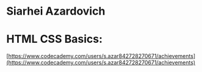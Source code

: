 # Siarhei Azardovich
# HTML CSS Basics: 
[https://www.codecademy.com/users/s.azar842728270671/achievements](https://www.codecademy.com/users/s.azar842728270671/achievements)
